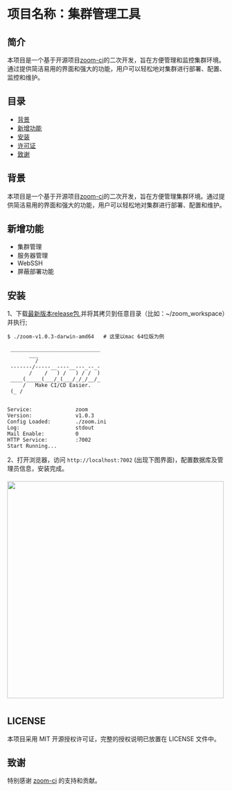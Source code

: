 # 项目名称：集群管理工具

## 简介

本项目是一个基于开源项目[zoom-ci](https://github.com/zoom-ci/zoom-ci)的二次开发，旨在方便管理和监控集群环境。通过提供简洁易用的界面和强大的功能，用户可以轻松地对集群进行部署、配置、监控和维护。

## 目录

- [背景](#背景)
- [新增功能](#新增功能)
- [安装](#安装)
- [许可证](#许可证)
- [致谢](#致谢)

## 背景

本项目是一个基于开源项目[zoom-ci](https://github.com/zoom-ci/zoom-ci)的二次开发，旨在方便管理集群环境。通过提供简洁易用的界面和强大的功能，用户可以轻松地对集群进行部署、配置和维护。


## 新增功能

- 集群管理
- 服务器管理
- WebSSH
- 屏蔽部署功能

## 安装

1、下载[最新版本release包](https://github.com/zoom-ci/zoom-ci/releases),并将其拷贝到任意目录（比如：~/zoom_workspace）并执行;

```shell
$ ./zoom-v1.0.3-darwin-amd64   # 这里以mac 64位版为例 

 _____________________________
       ___                    
         /                    
 -------/-----__----__---_--_-
       /    /   ) /   ) / /  )
 ____(_____(___/_(___/_/_/__/_
     /   Make CI/CD Easier.  
 (_ /                         


Service:              zoom
Version:              v1.0.3
Config Loaded:        ./zoom.ini
Log:                  stdout
Mail Enable:          0
HTTP Service:         :7002
Start Running...
```

2、打开浏览器，访问 `http://localhost:7002` (出现下图界面)，配置数据库及管理员信息，安装完成。
<p style="margin: 20px 0 40px 0;">
  <img height="500"  src="https://zoom-ci.github.io/docs/assets/img/zoom-install.png" />
</p>




## LICENSE

本项目采用 MIT 开源授权许可证，完整的授权说明已放置在 LICENSE 文件中。

## 致谢
特别感谢 [zoom-ci](https://github.com/zoom-ci/zoom-ci) 的支持和贡献。
